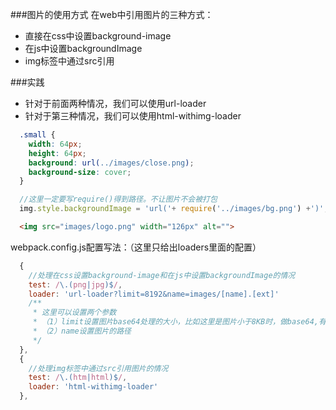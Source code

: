 ###图片的使用方式
  在web中引用图片的三种方式：
  * 直接在css中设置background-image
  * 在js中设置backgroundImage
  * img标签中通过src引用

###实践
  * 针对于前面两种情况，我们可以使用url-loader
  * 针对于第三种情况，我们可以使用html-withimg-loader

  ```css
    .small {
      width: 64px;
      height: 64px;
      background: url(../images/close.png);
      background-size: cover;
    }
  ```
  ```js
    //这里一定要写require()得到路径。不让图片不会被打包
    img.style.backgroundImage = 'url('+ require('../images/bg.png') +')';
  ```
  ```html
    <img src="images/logo.png" width="126px" alt="">
  ```

  webpack.config.js配置写法：（这里只给出loaders里面的配置）
  ```js
    {
      //处理在css设置background-image和在js中设置backgroundImage的情况
      test: /\.(png|jpg)$/,
      loader: 'url-loader?limit=8192&name=images/[name].[ext]'
      /**
       * 这里可以设置两个参数
       * （1）limit设置图片base64处理的大小，比如这里是图片小于8KB时，做base64,有效的减少一次请求
       * （2）name设置图片的路径
       */
    },
    {
      //处理img标签中通过src引用图片的情况
      test: /\.(htm|html)$/,
      loader: 'html-withimg-loader'
    },
  ```
